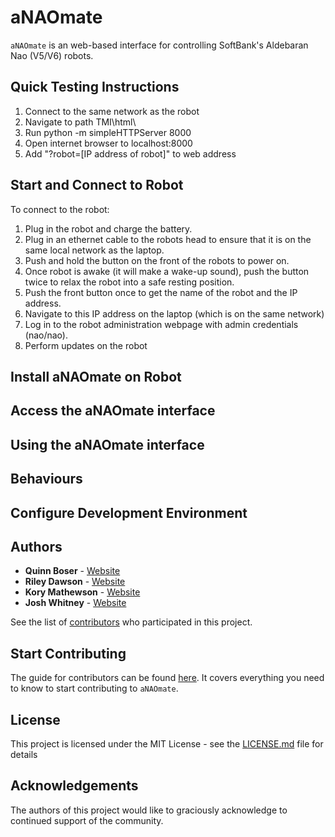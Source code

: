 # aNAOmate

`aNAOmate` is an web-based interface for controlling SoftBank's Aldebaran Nao (V5/V6) robots.

## Quick Testing Instructions

1. Connect to the same network as the robot
2. Navigate to path TMI\html\
3. Run python -m simpleHTTPServer 8000
4. Open internet browser to localhost:8000
5. Add "?robot=[IP address of robot]" to web address


## Start and Connect to Robot

To connect to the robot:

1. Plug in the robot and charge the battery.
2. Plug in an ethernet cable to the robots head to ensure that it is on the same local network as the laptop.
3. Push and hold the button on the front of the robots to power on.
4. Once robot is awake (it will make a wake-up sound), push the button twice to relax the robot into a safe resting position.
5. Push the front button once to get the name of the robot and the IP address.
6. Navigate to this IP address on the laptop (which is on the same network)
7. Log in to the robot administration webpage with admin credentials (nao/nao).
8. Perform updates on the robot

## Install aNAOmate on Robot

## Access the aNAOmate interface

## Using the aNAOmate interface

## Behaviours

## Configure Development Environment

## Authors

* **Quinn Boser** - [Website](#)
* **Riley Dawson** - [Website](#)
* **Kory Mathewson** - [Website](https://korymathewson.com)
* **Josh Whitney** - [Website](#)

See the list of [contributors](https://github.com/QuinnyB/aNAOmate/contributors) who participated in this project.

## Start Contributing
The guide for contributors can be found [here](https://github.com/QuinnyB/aNAOmate/blob/master/CONTRIBUTING.md). It covers everything you need to know to start contributing to `aNAOmate`.

## License

This project is licensed under the MIT License - see the [LICENSE.md](LICENSE) file for details

## Acknowledgements

The authors of this project would like to graciously acknowledge to continued support of the community.
